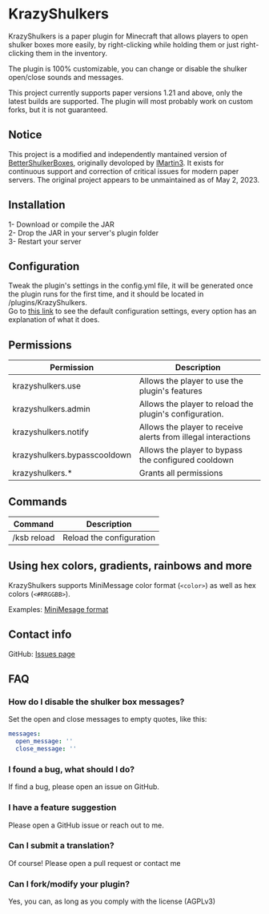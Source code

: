 # KrazyShulkers
KrazyShulkers is a paper plugin for Minecraft that allows
players to open shulker boxes more easily, by right-clicking while holding them
or just right-clicking them in the inventory.

The plugin is 100% customizable, you can change or disable the
shulker open/close sounds and messages.

This project currently supports paper versions 1.21 and above,
only the latest builds are supported. The plugin will most probably work on custom forks,
but it is not guaranteed.

## Notice
This project is a modified and independently mantained version of [BetterShulkerBoxes](https://github.com/lMartin3/BetterShulkerBoxesRewritten), originally devoloped by [lMartin3](https://github.com/lMartin3).
It exists for continuous support and correction of critical issues for modern paper servers. The original project appears to be unmaintained as of May 2, 2023.

## Installation
1- Download or compile the JAR<br>
2- Drop the JAR in your server's plugin folder<br>
3- Restart your server<br>

## Configuration
Tweak the plugin's settings in the config.yml file, it will be generated
once the plugin runs for the first time, and it should be located in /plugins/KrazyShulkers.<br>
Go to [this link](https://github.com/KrazyxWolf/KrazyShulkers/blob/master/src/main/resources/config.yml)
to see the default configuration settings, every option has an explanation of what it does.

## Permissions
| Permission                   | Description                                                   |
|------------------------------|---------------------------------------------------------------|
| krazyshulkers.use            | Allows the player to use the plugin's features                |
| krazyshulkers.admin          | Allows the player to reload the plugin's configuration.       |
| krazyshulkers.notify         | Allows the player to receive alerts from illegal interactions |
| krazyshulkers.bypasscooldown | Allows the player to bypass the configured cooldown           |
| krazyshulkers.*              | Grants all permissions                                        |

## Commands
| Command     | Description              |
|-------------|--------------------------|
| /ksb reload | Reload the configuration |

## Using hex colors, gradients, rainbows and more
KrazyShulkers supports MiniMessage color format (`<color>`) as well as hex colors (`<#RRGGBB>`).

Examples: [MiniMesage format](https://docs.advntr.dev/minimessage/format.html)

## Contact info
GitHub: [Issues page](https://github.com/KrazyxWolf/KrazyShulkers/issues)

## FAQ

### How do I disable the shulker box messages?
Set the open and close messages to empty quotes, like this:
```yaml
messages:
  open_message: ''
  close_message: ''
```

### I found a bug, what should I do?
If find a bug, please open an issue on GitHub.

### I have a feature suggestion
Please open a GitHub issue or reach out to me.

### Can I submit a translation?
Of course! Please open a pull request or contact me

### Can I fork/modify your plugin?
Yes, you can, as long as you comply with the license (AGPLv3)
